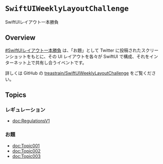 # ``SwiftUIWeeklyLayoutChallenge``

SwiftUIレイアウト一本勝負

## Overview
 [#SwiftUIレイアウト一本勝負](https://twitter.com/search?q=%23SwiftUI%E3%83%AC%E3%82%A4%E3%82%A2%E3%82%A6%E3%83%88%E4%B8%80%E6%9C%AC%E5%8B%9D%E8%B2%A0) は、「お題」として Twitter に投稿されたスクリーンショットをもとに、その UI レイアウトを各々が SwiftUI で構成、それをインターネット上で共有し合うイベントです。

詳しくは GitHub の [treastrain/SwiftUIWeeklyLayoutChallenge](https://github.com/treastrain/SwiftUIWeeklyLayoutChallenge) をご覧ください。

## Topics
### レギュレーション
- <doc:RegulationsV1>

### お題
- <doc:Topic001>
- <doc:Topic002>
- <doc:Topic003>

